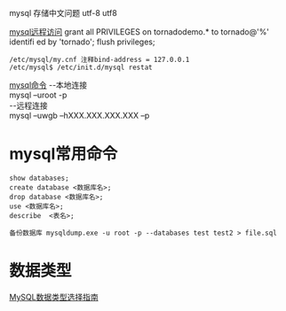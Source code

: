 mysql 存储中文问题
	utf-8 utf8

[mysql远程访问](http://blog.chinaunix.net/uid-23215128-id-2951624.html)
	grant all PRIVILEGES on tornadodemo.* to tornado@'%' identifi ed by 'tornado';
	flush privileges;
	
	/etc/mysql/my.cnf 注释bind-address = 127.0.0.1
	/etc/mysql$ /etc/init.d/mysql restat
	
[mysql命令](http://www.cnblogs.com/zhangzhu/archive/2013/07/04/3172486.html)
	--本地连接  
	mysql –uroot -p  
	--远程连接  
	mysql –uwgb –hXXX.XXX.XXX.XXX –p


# mysql常用命令

```
show databases;
create database <数据库名>;
drop database <数据库名>;
use <数据库名>;
describe  <表名>;

备份数据库 mysqldump.exe -u root -p --databases test test2 > file.sql
```

# 数据类型
[MySQL数据类型选择指南](http://www.awaimai.com/1146.html)
